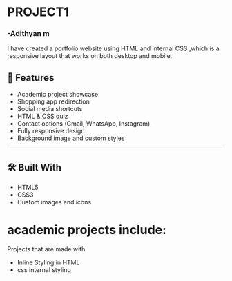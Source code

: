 # PROJECT1
### -Adithyan m
I have created a portfolio website using HTML and internal CSS ,which is a responsive layout that 
works on both desktop and mobile.

## 🚀 Features

-  Academic project showcase  
- Shopping app redirection  
-  Social media shortcuts  
- HTML & CSS quiz  
-  Contact options (Gmail, WhatsApp, Instagram)  
-  Fully responsive design  
-  Background image and custom styles  

---

## 🛠️ Built With

- HTML5  
- CSS3  
- Custom images and icons

# academic projects include:

  Projects that are made with

- Inline Styling in HTML
- css internal styling
